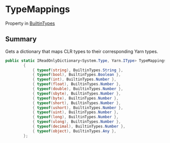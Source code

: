 # TypeMappings

Property in [BuiltinTypes](/api/csharp/yarn.builtintypes.md)

## Summary


Gets a dictionary that maps CLR types to their corresponding
Yarn types.


```csharp
public static IReadOnlyDictionary<System.Type, Yarn.IType> TypeMappings { get; } = new Dictionary<System.Type, Yarn.IType>
        {
            { typeof(string), BuiltinTypes.String },
            { typeof(bool), BuiltinTypes.Boolean },
            { typeof(int), BuiltinTypes.Number },
            { typeof(float), BuiltinTypes.Number },
            { typeof(double), BuiltinTypes.Number },
            { typeof(sbyte), BuiltinTypes.Number },
            { typeof(byte), BuiltinTypes.Number },
            { typeof(short), BuiltinTypes.Number },
            { typeof(ushort), BuiltinTypes.Number },
            { typeof(uint), BuiltinTypes.Number },
            { typeof(long), BuiltinTypes.Number },
            { typeof(ulong), BuiltinTypes.Number },
            { typeof(decimal), BuiltinTypes.Number },
            { typeof(object), BuiltinTypes.Any },
        };
```

